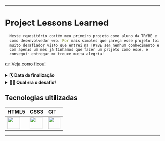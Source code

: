<hr/>

# Project Lessons Learned

~~~ javascript
  Neste repositório contém meu primeiro projeto como aluno da TRYBE e
  como desenvolvedor web. Por mais simples que pareça esse projeto foi
  muito desafiador visto que entrei na TRYBE sem nenhum conhecimento e
  com apenas um mês já tínhamos que fazer um projeto como esse, e 
  conseguir entregar me trouxe muita alegria!
~~~

[ 👉 Veja como ficou! ](https://viniciusrogatti.github.io/project-lessons-learned/)

<details>
  <summary><strong>🗓 Data de finalização</strong></summary><br />
  
  * Projeto finalizado no dia 18/05/2022
  
</details>

<details>
  <summary><strong>👨‍💻  Qual era o desafio?</strong></summary><br />
  
  * _criar um site utilizando as principais tags HTML para compor a estrutura de uma página, além de estilizar e alterar o posicionamento dos componentes através de CSS._
  
</details>


## Tecnologias ultilizadas

| HTML5 | CSS3 | GIT |
| :-- | :-- | :-- |
| <img src="https://cdn.jsdelivr.net/gh/devicons/devicon/icons/html5/html5-original.svg" width="40" height="40" /> | <img src="https://cdn.jsdelivr.net/gh/devicons/devicon/icons/css3/css3-original.svg" width="40" height="40" /> | <img src="https://cdn.jsdelivr.net/gh/devicons/devicon/icons/git/git-original.svg" width="40" height="40" /> |
<hr/>

